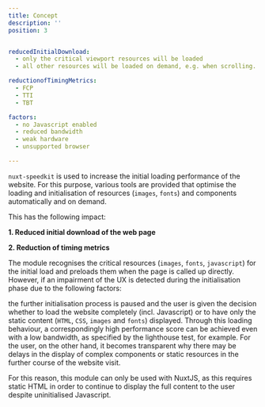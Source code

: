 ```yaml
---
title: Concept
description: ''
position: 3


reducedInitialDownload:
  - only the critical viewport resources will be loaded
  - all other resources will be loaded on demand, e.g. when scrolling.

reductionofTimingMetrics:
  - FCP
  - TTI
  - TBT

factors: 
  - no Javascript enabled
  - reduced bandwidth
  - weak hardware
  - unsupported browser

---
```




`nuxt-speedkit` is used to increase the initial loading performance of the website.
For this purpose, various tools are provided that optimise the loading and initialisation of resources (`images`, `fonts`) and components automatically and on demand.

This has the following impact:

**1. Reduced initial download of the web page**
<list type="success" :items="reducedInitialDownload"></list>

**2. Reduction of timing metrics**
<list type="success" :items="reductionofTimingMetrics"></list>

The module recognises the critical resources (`images`, `fonts`, `javascript`) for the initial load and preloads them when the page is called up directly. However, if an impairment of the UX is detected during the initialisation phase due to the following factors:

<list type="info" :items="factors"></list>

the further initialisation process is paused and the user is given the decision whether to load the website completely (incl. Javascript) or to have only the static content (`HTML`, `CSS`, `images` and `fonts`) displayed. Through this loading behaviour, a correspondingly high performance score can be achieved even with a low bandwidth, as specified by the lighthouse test, for example. For the user, on the other hand, it becomes transparent why there may be delays in the display of complex components or static resources in the further course of the website visit.

For this reason, this module can only be used with NuxtJS, as this requires static HTML in order to continue to display the full content to the user despite uninitialised Javascript.

